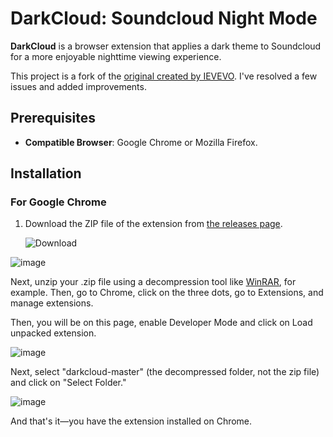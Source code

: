 # DarkCloud: Soundcloud Night Mode

**DarkCloud** is a browser extension that applies a dark theme to Soundcloud for a more enjoyable nighttime viewing experience.

This project is a fork of the [original created by IEVEVO](https://github.com/IEVEVO/darkcloud). I've resolved a few issues and added improvements.

## Prerequisites

- **Compatible Browser**: Google Chrome or Mozilla Firefox.

## Installation

### For Google Chrome

1. Download the ZIP file of the extension from [the releases page](https://github.com/alan7383/darkcloud/releases).

   ![Download](https://github.com/user-attachments/assets/ee6ffa36-fa90-414d-8a86-d349ed1fc2ac)

![image](https://github.com/user-attachments/assets/c7048576-83c8-4464-9152-a390975d922f)

Next, unzip your .zip file using a decompression tool like [WinRAR](https://www.win-rar.com/start.html?&L=10), for example. Then, go to Chrome, click on the three dots, go to Extensions, and manage extensions.

Then, you will be on this page, enable Developer Mode and click on Load unpacked extension.

![image](https://github.com/user-attachments/assets/c96129a3-b6c3-4b88-b25b-79af0f18b134)

Next, select "darkcloud-master" (the decompressed folder, not the zip file) and click on "Select Folder."

![image](https://github.com/user-attachments/assets/74411e0e-19ee-4435-95a7-f268afa95231)

And that's it—you have the extension installed on Chrome.
